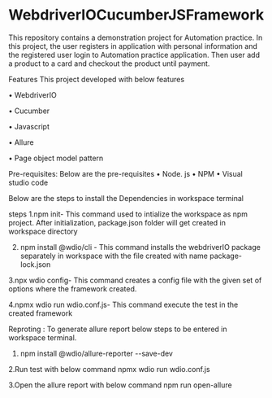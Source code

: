 # WebdriverIOCucumberJSFramework
This repository contains a demonstration project for Automation practice. In this project, the user registers in application with personal information and the registered user login to Automation practice application. Then user add a product to a card and checkout the product until payment.

Features This project developed with below features

• WebdriverIO

• Cucumber

• Javascript

• Allure

• Page object model pattern

Pre-requisites: Below are the pre-requisites
• Node. js
• NPM
• Visual studio code

Below are the steps to install the Dependencies in workspace terminal

steps
1.npm init- This command used to intialize the workspace as npm project. After initialization, package.json folder will get created in workspace directory

2. npm  install @wdio/cli - This command installs the webdriverIO package separately in workspace with the file created with name package-lock.json

3.npx wdio config- This command creates a config file with the given set of options where the framework created.

4.npmx wdio run wdio.conf.js- This command execute the test in the created framework

Reproting :
To generate allure report below steps to be entered in workspace terminal.

1. npm install @wdio/allure-reporter --save-dev 

2.Run test with below command
   npmx wdio run wdio.conf.js

3.Open the allure report with below command
   npm run open-allure


